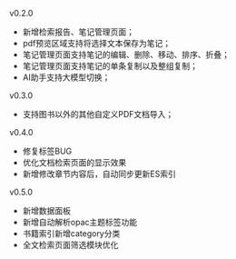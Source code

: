 v0.2.0

- 新增检索报告、笔记管理页面；
- pdf预览区域支持将选择文本保存为笔记；
- 笔记管理页面支持笔记的编辑、删除、移动、排序、折叠；
- 笔记管理页面支持笔记的单条复制以及整组复制；
- AI助手支持大模型切换；

v0.3.0
- 支持图书以外的其他自定义PDF文档导入；

v0.4.0
- 修复标签BUG
- 优化文档检索页面的显示效果
- 新增修改章节内容后，自动同步更新ES索引

v0.5.0  
- 新增数据面板
- 新增自动解析opac主题标签功能
- 书籍索引新增category分类
- 全文检索页面筛选模块优化
